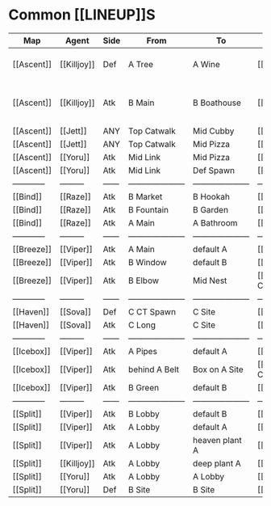 # Common [[LINEUP]]S
| Map | Agent | Side | From | To | Ability | Link | Notes |
| --- | --- | --- | --- | --- | --- | --- | --- |
| [[Ascent]] | [[Killjoy]] | Def | A Tree | A Wine | [[Nanoswarm]] | [here](https://youtu.be/kKdTChBxHz8?t=12s) | *ult in tree*<br>*always retake a site* |
| [[Ascent]] | [[Killjoy]] | Atk | B Main | B Boathouse | [[Nanoswarm]] | [here](https://youtu.be/jElqq47XiCQ&t=263s) | *ult in main b/ box*<br>*always take b site* |
| [[Ascent]] | [[Jett]] | ANY | Top Catwalk | Mid Cubby | [[Tailwind]] | [here](https://youtu.be/shz9KqrKHOA) | *super dash* |
| [[Ascent]] | [[Jett]] | ANY | Top Catwalk | Mid Pizza | [[Tailwind]] | [here](https://youtu.be/rqtAVnw_YA4) | *super dash* |
| [[Ascent]] | [[Yoru]] | Atk | Mid Link | Mid Pizza | [[Gatecrash]] | [here](https://youtu.be/iRogkZy1wT8) | — |
| [[Ascent]] | [[Yoru]] | Atk | Mid Link | Def Spawn | [[Gatecrash]] | [here](https://youtu.be/EhbtkFKWv00) | — |
| ———— | ——— | —— | ——————— | ——————— | —————— | ——— | ———————— |
| [[Bind]] | [[Raze]] | Atk | B Market | B Hookah | [[Boombot]] | [here](https://youtu.be/0BXuBC78iIM) | *must use* |
| [[Bind]] | [[Raze]] | Atk | B Fountain | B Garden | [[Boombot]] | [here](https://youtu.be/s9S4RO4QkhY) | *must use* |
| [[Bind]] | [[Raze]] | Atk | A Main | A Bathroom | [[Boombot]] | [here](https://youtu.be/3duFRhq0Ih8) | *must use* |
| ———— | ——— | —— | ——————— | ——————— | —————— | ——— | ———————— |
| [[Breeze]] | [[Viper]] | Atk | A Main | default A | [[Snake Bite]] | [here](https://youtu.be/Pc-hjkobSA8) | — |
| [[Breeze]] | [[Viper]] | Atk | B Window | default B | [[Snake Bite]] | [here](https://youtu.be/CHKL5y0qTeE) | — |
| [[Breeze]] | [[Viper]] | Atk | B Elbow | Mid Nest | [[Poison Cloud]] | [here](https://youtu.be/LKnLy1qjUX4) | — |
| ———— | ——— | —— | ——————— | ——————— | —————— | ——— | ———————— |
| [[Haven]] | [[Sova]] | Def | C CT Spawn | C Site | [[Recon Dart]] | [here](https://youtu.be/xYFyMStFXEg?t=10s) | *god dart (2 bar)* |
| [[Haven]] | [[Sova]] | Atk | C Long | C Site | [[Recon Dart]] | [here](https://youtu.be/UWLB6I4UbgI?t=11s) | *god dart* |
| ———— | ——— | —— | ——————— | ——————— | —————— | ——— | ———————— |
| [[Icebox]] | [[Viper]] | Atk | A Pipes | default A | [[Snake Bite]] | [here](https://youtu.be/idByKeMPbGM) | — |
| [[Icebox]] | [[Viper]] | Atk | behind A Belt | Box on A Site | [[Poison Cloud]] | [here](https://youtu.be/4gAJXkKlb9o) | *blocks all spots* |
| [[Icebox]] | [[Viper]] | Atk | B Green | default B | [[Snake Bite]] | [here](https://youtu.be/HH3TVFfEY2c) | — |
| ———— | ——— | —— | ——————— | ——————— | —————— | ——— | ———————— |
| [[Split]] | [[Viper]] | Atk | B Lobby | default B | [[Snake Bite]] | [here](https://youtu.be/GrLRH4Fq5aA) | — |
| [[Split]] | [[Viper]] | Atk | A Lobby | default A | [[Snake Bite]] | [here](https://youtu.be/YZhxr2h8FM4) | — |
| [[Split]] | [[Viper]] | Atk | A Lobby | heaven plant A | [[Snake Bite]] | [here](https://youtu.be/o3DNqsv7crU) | *easier than ^* |
| [[Split]] | [[Killjoy]] | Atk | A Lobby | deep plant A | [[Nanoswarm]] | [here](https://youtu.be/fziovp2eCNM) | *unbreakable* |
| [[Split]] | [[Yoru]] | Atk | A Lobby | A Lobby | [[Gatecrash]] | [here](https://youtu.be/VInyj_448hk) | *fake tp* |
| [[Split]] | [[Yoru]] | Def | B Site | B Site | [[Gatecrash]] | [here]() | *fake tp* |